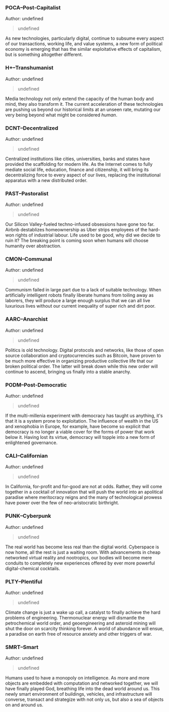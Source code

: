 ### POCA–Post-Capitalist

Author: undefined

> undefined

As new technologies, particularly digital, continue to subsume every aspect of our transactions, working life, and value systems, a new form of political economy is emerging that has the similar exploitative effects of capitalism, but is something altogether different.


### H+–Transhumanist

Author: undefined

> undefined

Media technology not only extend the capacity of the human body and mind, they also transform it. The current acceleration of these technologies are pushing us beyond our historical limits at an unseen rate, mutating our very being beyond what might be considered _human_.


### DCNT–Decentralized

Author: undefined

> undefined

Centralized institutions like cities, universities, banks and states have provided the scaffolding for modern life. As the Internet comes to fully mediate social life, education, finance and citizenship, it will bring its decentralizing force to every aspect of our lives, replacing the institutional apparatus with a new distributed order.


### PAST–Pastoralist

Author: undefined

> undefined

Our Silicon Valley-fueled techno-infused obsessions have gone too far. Airbnb destablizes homeownership as Uber strips employees of the hard-won rights of industrial labour. Life used to be good, why did we decide to ruin it? The breaking point is coming soon when humans will choose humanity over abstraction.


### CMON–Communal

Author: undefined

> undefined

Communism failed in large part due to a lack of suitable technology. When artificially intelligent robots finally liberate humans from toiling away as laborers, they will produce a large enough surplus that we can all live luxurious lives without our current inequality of super rich and dirt poor.


### AARC–Anarchist

Author: undefined

> undefined

Politics is old technology. Digital protocols and networks, like those of open source collaboration and cryptocurrencies such as Bitcoin, have proven to be much more effective in organizing productive collective life that our broken political order. The latter will break down while this new order will continue to ascend, bringing us finally into a stable anarchy.


### PODM–Post-Democratic

Author: undefined

> undefined

If the multi-millenia experiment with democracy has taught us anything, it's that it is a system prone to exploitation. The influence of wealth in the US and xenophobia in Europe, for example, have become so explicit that democracy is no longer a viable cover for the forms of power that work below it. Having lost its virtue, democracy will topple into a new form of enlightened governance.


### CALI–Californian

Author: undefined

> undefined

In California, for-profit and for-good are not at odds. Rather, they will come together in a cocktail of innovation that will push the world into an apolitical paradise where meritocracy reigns and the many of technological prowess have power over the few of neo-aristocratic birthright.


### PUNK–Cyberpunk

Author: undefined

> undefined

The real world has become less real than the digital world. Cyberspace is now home, all the rest is just a waiting room. With advancements in cheap networked virtual reality and nootropics, our bodies will become mere conduits to completely new experiences offered by ever more powerful digital-chemical cocktails.


### PLTY–Plentiful

Author: undefined

> undefined

Climate change is just a wake up call, a catalyst to finally achieve the hard problems of engineering. Thermonuclear energy will dismantle the petrochemical world order, and geoengineering and asteroid mining will shut the door on scarcity thinking forever. A world of abundance will ensue, a paradise on earth free of resource anxiety and other triggers of war.


### SMRT–Smart

Author: undefined

> undefined

Humans used to have a monopoly on intelligence. As more and more objects are embedded with computation and networked together, we will have finally played God, breathing life into the dead world around us. This newly smart environment of buildings, vehicles, and infrastructure will converse, transact and strategize with not only us, but also a sea of objects on and around us.


